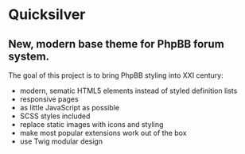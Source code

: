 # Quicksilver
## New, modern base theme for PhpBB forum system.

The goal of this project is to bring PhpBB styling into XXI century:
- modern, sematic HTML5 elements instead of styled definition lists
- responsive pages
- as little JavaScript as possible
- SCSS styles included
- replace static images with icons and styling
- make most popular extensions work out of the box
- use Twig modular design